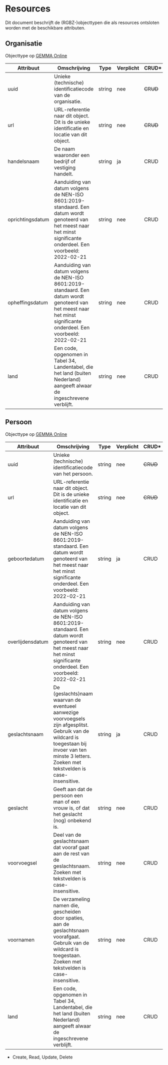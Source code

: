 # Resources

Dit document beschrijft de (RGBZ-)objecttypen die als resources ontsloten
worden met de beschikbare attributen.


## Organisatie

Objecttype op [GEMMA Online](https://www.gemmaonline.nl/index.php/Rgbz_1.0/doc/objecttype/organisatie)

| Attribuut | Omschrijving | Type | Verplicht | CRUD* |
| --- | --- | --- | --- | --- |
| uuid | Unieke (technische) identificatiecode van de organisatie. | string | nee | ~~C~~​R​~~U~~​~~D~~ |
| url | URL-referentie naar dit object. Dit is de unieke identificatie en locatie van dit object. | string | nee | ~~C~~​R​~~U~~​~~D~~ |
| handelsnaam | De naam waaronder een bedrijf of vestiging handelt. | string | ja | C​R​U​D |
| oprichtingsdatum | Aanduiding van datum volgens de NEN-ISO 8601:2019-standaard. Een datum wordt genoteerd van het meest naar het minst significante onderdeel. Een voorbeeld: 2022-02-21 | string | nee | C​R​U​D |
| opheffingsdatum | Aanduiding van datum volgens de NEN-ISO 8601:2019-standaard. Een datum wordt genoteerd van het meest naar het minst significante onderdeel. Een voorbeeld: 2022-02-21 | string | nee | C​R​U​D |
| land | Een code, opgenomen in Tabel 34, Landentabel, die het land (buiten Nederland) aangeeft alwaar de ingeschrevene verblijft. | string | nee | C​R​U​D |

## Persoon

Objecttype op [GEMMA Online](https://www.gemmaonline.nl/index.php/Rgbz_1.0/doc/objecttype/persoon)

| Attribuut | Omschrijving | Type | Verplicht | CRUD* |
| --- | --- | --- | --- | --- |
| uuid | Unieke (technische) identificatiecode van het persoon. | string | nee | ~~C~~​R​~~U~~​~~D~~ |
| url | URL-referentie naar dit object. Dit is de unieke identificatie en locatie van dit object. | string | nee | ~~C~~​R​~~U~~​~~D~~ |
| geboortedatum | Aanduiding van datum volgens de NEN-ISO 8601:2019-standaard. Een datum wordt genoteerd van het meest naar het minst significante onderdeel. Een voorbeeld: 2022-02-21 | string | ja | C​R​U​D |
| overlijdensdatum | Aanduiding van datum volgens de NEN-ISO 8601:2019-standaard. Een datum wordt genoteerd van het meest naar het minst significante onderdeel. Een voorbeeld: 2022-02-21 | string | nee | C​R​U​D |
| geslachtsnaam | De (geslachts)naam waarvan de eventueel aanwezige voorvoegsels zijn afgesplitst. Gebruik van de wildcard is toegestaan bij invoer van ten minste 3 letters. Zoeken met tekstvelden is case-insensitive. | string | ja | C​R​U​D |
| geslacht | Geeft aan dat de persoon een man of een vrouw is, of dat het geslacht (nog) onbekend is. | string | nee | C​R​U​D |
| voorvoegsel | Deel van de geslachtsnaam dat vooraf gaat aan de rest van de geslachtsnaam. Zoeken met tekstvelden is case-insensitive. | string | nee | C​R​U​D |
| voornamen | De verzameling namen die, gescheiden door spaties, aan de geslachtsnaam voorafgaat. Gebruik van de wildcard is toegestaan. Zoeken met tekstvelden is case-insensitive. | string | nee | C​R​U​D |
| land | Een code, opgenomen in Tabel 34, Landentabel, die het land (buiten Nederland) aangeeft alwaar de ingeschrevene verblijft. | string | nee | C​R​U​D |


* Create, Read, Update, Delete
